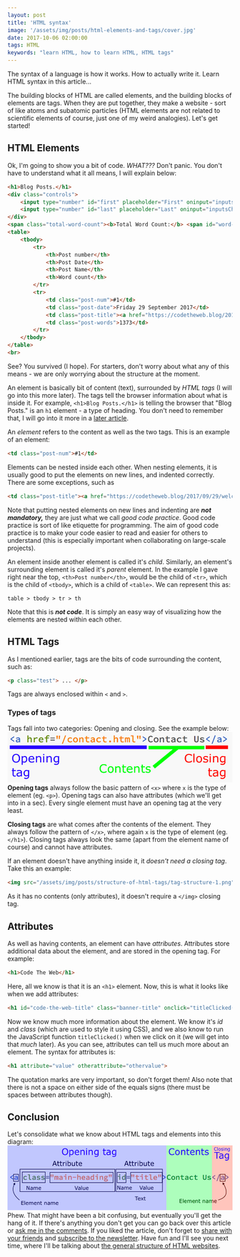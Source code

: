 ```yaml
---
layout: post
title: 'HTML syntax'
image: '/assets/img/posts/html-elements-and-tags/cover.jpg'
date: 2017-10-06 02:00:00
tags: HTML
keywords: "learn HTML, how to learn HTML, HTML tags"
---
```

The syntax of a language is how it works. How to actually write it. Learn HTML syntax in this article...

The building blocks of HTML are called elements, and the building blocks of elements are tags. When they are put together, they make a website - sort of like atoms and subatomic particles (HTML elements are not related to scientific elements of course, just one of my weird analogies). Let's get started!

## HTML Elements
Ok, I'm going to show you a bit of code. *WHAT???* Don't panic. You don't have to understand what it all means, I will explain below:
```HTML
<h1>Blog Posts.</h1>
<div class="controls">
    <input type="number" id="first" placeholder="First" oninput="inputsChanged()">
    <input type="number" id="last" placeholder="Last" oninput="inputsChanged()">
</div>
<span class="total-word-count"><b>Total Word Count:</b> <span id="word-count">0000</span></span>
<table>
    <tbody>
        <tr>
            <th>Post number</th>
            <th>Post Date</th>
            <th>Post Name</th>
            <th>Word count</th>
        </tr>
        <tr>
            <td class="post-num">#1</td>
            <td class="post-date">Friday 29 September 2017</td>
            <td class="post-title"><a href="https://codetheweb.blog/2017/09/29/welcome/" target="_blank">Welcome to Code The Web!</a></td>
            <td class="post-words">1373</td>
        </tr>
    </tbody>
</table>
<br>
```
See? You survived (I hope). For starters, don't worry about what any of this means - we are only worrying about the structure at the moment.

An element is basically bit of content (text), surrounded by *HTML tags* (I will go into this more later). The tags tell the browser information about what is inside it. For example, `<h1>Blog Posts.</h1>` is telling the browser that "Blog Posts." is an `h1` element - a type of heading. You don't need to remember that, I will go into it more in a [later article][newsletter].

An *element* refers to the content as well as the two tags. This is an example of an element:
```HTML
<td class="post-num">#1</td>
```
Elements can be nested inside each other. When nesting elements, it is usually good to put the elements on new lines, and indented correctly. There are some exceptions, such as
```HTML
<td class="post-title"><a href="https://codetheweb.blog/2017/09/29/welcome/" target="_blank">Welcome to Code The Web!</a></td>
```
Note that putting nested elements on new lines and indenting are _**not mandatory,**_ they are just what we call *good code practice*. Good code practice is sort of like etiquette for programming. The aim of good code practice is to make your code easier to read and easier for others to understand (this is especially important when collaborating on large-scale projects).

An element inside another element is called it's *child*. Similarly, an element's surrounding element is called it's *parent* element. In the example I gave right near the top, `<th>Post number</th>`, would be the child of `<tr>`, which is the child of `<tbody>`, which is a child of `<table>`. We can represent this as:
```
table > tbody > tr > th
```
Note that this is _**not code**_. It is simply an easy way of visualizing how the elements are nested within each other.

## HTML Tags
As I mentioned earlier, tags are the bits of code surrounding the content, such as:
```HTML
<p class="test"> ... </p>
```
Tags are always enclosed within `<` and `>`.

### Types of tags
Tags fall into two categories: Opening and closing.
See the example below:
![Opening tag: <a href="/contact.html"> | Contents: Contact Us | Closing tag:</a>][tag-structure-1]
**Opening tags** always follow the basic pattern of `<x>` where `x` is the type of element (eg. `<p>`). Opening tags can also have attributes (which we'll get into in a sec). Every single element must have an opening tag at the very least.

**Closing tags** are what comes after the contents of the element. They always follow the pattern of `</x>`, where again `x` is the type of element (eg. `</h1>`). Closing tags always look the same (apart from the element name of course) and cannot have attributes.

If an element doesn't have anything inside it, it *doesn't need a closing tag*. Take this an example:
```HTML
<img src="/assets/img/posts/structure-of-html-tags/tag-structure-1.png">
```
As it has no contents (only attributes), it doesn't require a `</img>` closing tag.

## Attributes
As well as having contents, an element can have *attributes*. Attributes store additional data about the element, and are stored in the opening tag. For example:
```HTML
<h1>Code The Web</h1>
```
Here, all we know is that it is an `<h1>` element. Now, this is what it looks like when we add attributes:
```HTML
<h1 id="code-the-web-title" class="banner-title" onclick="titleClicked()">Code The Web</h1>
```
Now we know much more information about the element. We know it's *id* and *class* (which are used to style it using CSS), and we also know to run the JavaScript function `titleClicked()` when we click on it (we will get into that *much* later). As you can see, attributes can tell us much more about an element. The syntax for attributes is:
```HTML
<h1 attribute="value" otherattribute="othervalue">
```
The quotation marks are very important, so don't forget them! Also note that there is not a space on either side of the equals signs (there must be spaces between attributes though).

## Conclusion
Let's consolidate what we know about HTML tags and elements into this diagram:
![A diagram of the sections of and HTML element][tag-structure-2]
Phew. That might have been a bit confusing, but eventually you'll get the hang of it. If there's anything you don't get you can go back over this article or [ask me in the comments][comments]. If you liked the article, don't forget to [share with your friends][share] and [subscribe to the newsletter][newsletter]. Have fun and I'll see you next time, where I'll be talking about [the general structure of HTML websites][newsletter].


[learn-web-development]: /2017/10/04/how-to-learn-web-development/
[tag-structure-1]: /assets/img/posts/html-elements-and-tags/tag-structure-1.png
[tag-structure-2]: /assets/img/posts/html-elements-and-tags/tag-structure-2.png
[share]: {{site.share}}
[comments]: {{site.comments}}
[newsletter]: {{site.newsletter}}